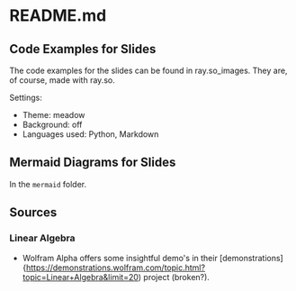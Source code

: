 # README.md

## Code Examples for Slides

The code examples for the slides can be found in ray.so_images. They are, 
of course, made with ray.so.

Settings:
- Theme: meadow
- Background: off
- Languages used: Python, Markdown

## Mermaid Diagrams for Slides

In the `mermaid` folder.

## Sources

### Linear Algebra

- Wolfram Alpha offers some insightful demo's in their [demonstrations]{https://demonstrations.wolfram.com/topic.html?topic=Linear+Algebra&limit=20) project (broken?). 
